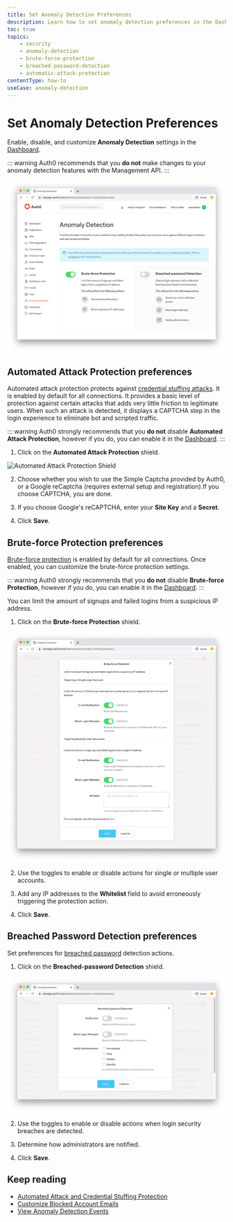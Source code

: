 ```yaml
---
title: Set Anomaly Detection Preferences
description: Learn how to set anomaly detection preferences in the Dashboard for Automated Attack Protection, Brute-force Protection, and Breached Password Detection.
toc: true
topics:
    - security
    - anomaly-detection
    - brute-force-protection
    - breached-password-detection
    - automatic-attack-protection
contentType: how-to
useCase: anomaly-detection
---
```

# Set Anomaly Detection Preferences

Enable, disable, and customize **Anomaly Detection** settings in the [Dashboard](${manage_url}/#/anomaly).

::: warning
Auth0 recommends that you **do not** make changes to your anomaly detection features with the Management API.
:::

![Anomaly Detection Dashboard](/media/articles/anomaly-detection/anomaly-detection-overview.png)

## Automated Attack Protection preferences

Automated attack protection protects against [credential stuffing attacks](/anomaly-detection/concepts/credential-stuffing). It is enabled by default for all connections. It provides a basic level of protection against certain attacks that adds very little friction to legitimate users. When such an attack is detected, it displays a CAPTCHA step in the login experience to eliminate bot and scripted traffic.

::: warning
Auth0 strongly recommends that you **do not** disable **Automated Attack Protection**, however if you do, you can enable it in the [Dashboard](${manage_url}/#/anomaly).
::: 

1. Click on the **Automated Attack Protection** shield.

![Automated Attack Protection Shield]()

2. Choose whether you wish to use the Simple Captcha provided by Auth0, or a Google reCaptcha (requires external setup and registration).If you choose CAPTCHA, you are done.

3. If you choose Google's reCAPTCHA, enter your **Site Key** and a **Secret**. 

4. Click **Save**.

## Brute-force Protection preferences

[Brute-force protection](/anomaly-detection/concepts/brute-force-protection) is enabled by default for all connections. Once enabled, you can customize the brute-force protection settings.

::: warning
Auth0 strongly recommends that you **do not** disable **Brute-force Protection**, however if you do, you can enable it in the [Dashboard](${manage_url}/#/anomaly).
::: 

You can limit the amount of signups and failed logins from a suspicious IP address. 

1. Click on the **Brute-force Protection** shield. 

![Brute-Force Protection Shield](/media/articles/anomaly-detection/brute-force-shield.png)

2. Use the toggles to enable or disable actions for single or multiple user accounts. 

3. Add any IP addresses to the **Whitelist** field to avoid erroneously triggering the protection action.

4. Click **Save**.

## Breached Password Detection preferences

Set preferences for [breached password](/anomaly-detection/concepts/breached-passwords) detection actions. 

1. Click on the **Breached-password Detection** shield.

![Breached Password Detection Shield](/media/articles/anomaly-detection/breached-password-shield.png)

2. Use the toggles to enable or disable actions when login security breaches are detected. 

3. Determine how administrators are notified.

4. Click **Save**.

## Keep reading

* [Automated Attack and Credential Stuffing Protection](/anomaly-detection/concepts/credential-stuffing)
* [Customize Blocked Account Emails](/anomaly-detection/guides/customize-blocked-account-emails)
* [View Anomaly Detection Events](/anomaly-detection/guides/view-anomaly-detection-events)